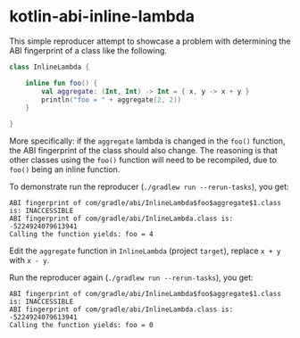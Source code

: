 # kotlin-abi-inline-lambda

This simple reproducer attempt to showcase a problem with determining the ABI fingerprint of a class like the following. 

```kotlin
class InlineLambda {

    inline fun foo() {
        val aggregate: (Int, Int) -> Int = { x, y -> x + y }
        println("foo = " + aggregate(2, 2))
    }

}
```

More specifically: if the `aggregate` lambda is changed in the `foo()` function, the ABI fingerprint of the class should also change.
The reasoning is that other classes using the `foo()` function will need to be recompiled, due to `foo()` being an inline function.

To demonstrate run the reproducer (`./gradlew run --rerun-tasks`), you get:

```
ABI fingerprint of com/gradle/abi/InlineLambda$foo$aggregate$1.class is: INACCESSIBLE
ABI fingerprint of com/gradle/abi/InlineLambda.class is: -5224924079613941
Calling the function yields: foo = 4
```

Edit the `aggregate` function in `InlineLambda` (project `target`), replace `x + y` with `x - y`.

Run the reproducer again (`./gradlew run --rerun-tasks`), you get:

```
ABI fingerprint of com/gradle/abi/InlineLambda$foo$aggregate$1.class is: INACCESSIBLE
ABI fingerprint of com/gradle/abi/InlineLambda.class is: -5224924079613941
Calling the function yields: foo = 0
```
